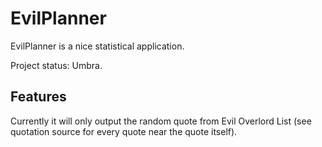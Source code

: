 EvilPlanner
===========
EvilPlanner is a nice statistical application.

Project status: Umbra.

Features
--------
Currently it will only output the random quote from Evil Overlord List (see
quotation source for every quote near the quote itself).
